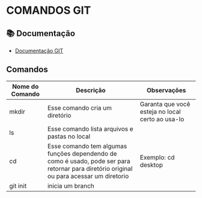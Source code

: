 # COMANDOS GIT
## 📚 Documentação
 - [Documentação GIT](https://git-scm.com/doc)

 ## Comandos
 |Nome do Comando| Descrição| Observações|
 |---------------|-----------|------------|
 |mkdir| Esse comando cria um diretório| Garanta que você esteja no local certo ao usa-lo|
 |ls|Esse comando lista arquivos e pastas no local||
 |cd| Esse comando tem algumas funções dependendo de como é usado, pode ser para retornar para diretório original ou para acessar um diretorio| Exemplo: cd desktop|
 |git init| inicia um branch||
 
